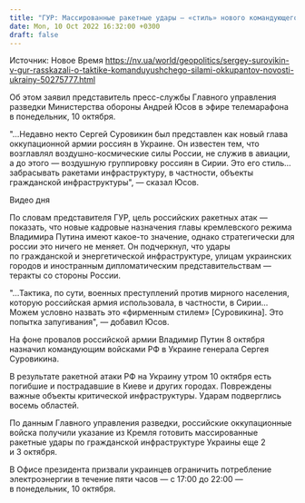 ```yaml
---
title: "ГУР: Массированные ракетные удары — «стиль» нового командующего силами оккупантов Суровикина"
date: Mon, 10 Oct 2022 16:32:00 +0300
draft: false
---
```

Источник: Новое Время https://nv.ua/world/geopolitics/sergey-surovikin-v-gur-rasskazali-o-taktike-komanduyushchego-silami-okkupantov-novosti-ukrainy-50275777.html


 Об этом заявил представитель пресс-службы Главного управления разведки Министерства обороны Андрей Юсов в эфире телемарафона в понедельник, 10 октября.

"…Недавно некто Сергей Суровикин был представлен как новый глава оккупационной армии россиян в Украине. Он известен тем, что возглавлял воздушно-космические силы России, не служив в авиации, а до этого — воздушную группировку россиян в Сирии. Это его стиль… забрасывать ракетами инфраструктуру, в частности, объекты гражданской инфраструктуры", — сказал Юсов.

 Видео дня   

По словам представителя ГУР, цель российских ракетных атак — показать, что новые кадровые назначения главы кремлевского режима Владимира Путина имеют какое-то значение, однако стратегически для россии это ничего не меняет. Он подчеркнул, что удары по гражданской и энергетической инфраструктуре, улицам украинских городов и иностранным дипломатическим представительствам — теракты со стороны России.

"…Тактика, по сути, военных преступлений против мирного населения, которую российская армия использовала, в частности, в Сирии… Можем условно назвать это «фирменным стилем» [Суровикина]. Это попытка запугивания", — добавил Юсов.

На фоне провалов российской армии Владимир Путин 8 октября назначил командующим войсками РФ в Украине генерала Сергея Суровикина.

В результате ракетной атаки РФ на Украину утром 10 октября есть погибшие и пострадавшие в Киеве и других городах. Повреждены важные объекты критической инфраструктуры. Ударам подверглись восемь областей.

По данным Главного управления разведки, российские оккупационные войска получили указание из Кремля готовить массированные ракетные удары по гражданской инфраструктуре Украины еще 2 и 3 октября.

В Офисе президента призвали украинцев ограничить потребление электроэнергии в течение пяти часов — с 17:00 до 22:00 — в понедельник, 10 октября.
